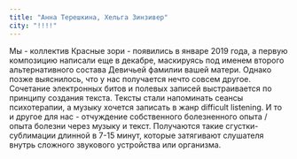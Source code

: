 ```yaml
---
title: "Анна Терешкина, Хельга Зинзивер"
city: "!!!!"
---
```


Мы - коллектив Красные зори - появились в январе 2019 года, а первую композицию написали еще в декабре, маскируясь под именем второго альтернативного состава Девичьей фамилии вашей матери. Однако позже выяснилось, что у нас получается нечто совсем другое. Сочетание электронных битов и полевых записей выстраивается по принципу создания текста. Тексты стали напоминать сеансы психотерапии, а музыку хочется записать в жанр difficult listening. И то и другое для нас - отчуждение собственного болезненного опыта / опыта болезни через музыку и текст. Получаются такие сгустки-сублимации длинной в 7-15 минут, которые затягивают слушателя внутрь сложного звукового устройства или организма.
